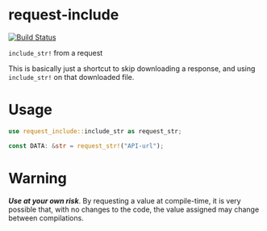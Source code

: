 # request-include

[![Build Status](https://travis-ci.com/spenserblack/curl-include-rs.svg?branch=master)](https://travis-ci.com/spenserblack/curl-include-rs)

`include_str!` from a request

This is basically just a shortcut to skip downloading a response, and using `include_str!` on that downloaded file.

# Usage
```rust
use request_include::include_str as request_str;

const DATA: &str = request_str!("API-url");
```

# Warning
*__Use at your own risk__*. By requesting a value at compile-time, it is very possible that, with no changes to the code,
the value assigned may change between compilations.
